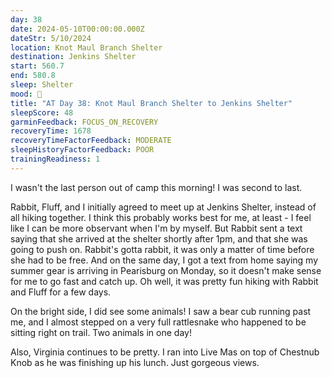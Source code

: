 ```yaml
---
day: 38
date: 2024-05-10T00:00:00.000Z
dateStr: 5/10/2024
location: Knot Maul Branch Shelter
destination: Jenkins Shelter
start: 560.7
end: 580.8
sleep: Shelter
mood: 🙂
title: "AT Day 38: Knot Maul Branch Shelter to Jenkins Shelter"
sleepScore: 48
garminFeedback: FOCUS_ON_RECOVERY
recoveryTime: 1678
recoveryTimeFactorFeedback: MODERATE
sleepHistoryFactorFeedback: POOR
trainingReadiness: 1
---
```

I wasn't the last person out of camp this morning! I was second to last.

Rabbit, Fluff, and I initially agreed to meet up at Jenkins Shelter, instead of all hiking together. I think this probably works best for me, at least - I feel like I can be more observant when I'm by myself. But Rabbit sent a text saying that she arrived at the shelter shortly after 1pm, and that she was going to push on. Rabbit's gotta rabbit, it was only a matter of time before she had to be free. And on the same day, I got a text from home saying my summer gear is arriving in Pearisburg on Monday, so it doesn't make sense for me to go fast and catch up. Oh well, it was pretty fun hiking with Rabbit and Fluff for a few days.

On the bright side, I did see some animals! I saw a bear cub running past me, and I almost stepped on a very full rattlesnake who happened to be sitting right on trail. Two animals in one day!

Also, Virginia continues to be pretty. I ran into Live Mas on top of Chestnub Knob as he was finishing up his lunch. Just gorgeous views.
